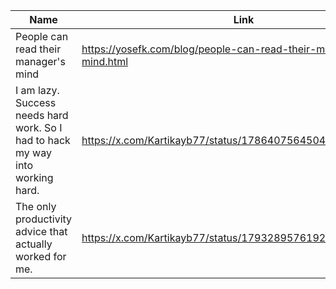 | Name        | Link           | Update | 
| ------------- | ------------ | ------------ | 
| People can read their manager's mind | https://yosefk.com/blog/people-can-read-their-managers-mind.html | 2024-12-31T01:34:39.000Z |
  | I am lazy. Success needs hard work. So I had to hack my way into working hard. | https://x.com/Kartikayb77/status/1786407564504392047 | 2024-12-31T01:34:09.258Z |
  | The only productivity advice that actually worked for me. | https://x.com/Kartikayb77/status/1793289576192286872/photo/1 | 2024-12-31T01:28:35.362Z |
